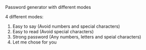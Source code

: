 Password generator with different modes

4 different modes:

1. Easy to say (Avoid numbers and special characters)
2. Easy to read (Avoid special characters)
3. Strong password (Any numbers, letters and speial characters)
4. Let me chose for you

